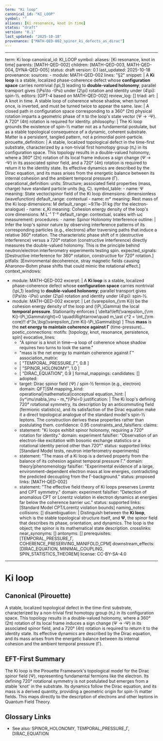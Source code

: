 ```yaml
---
term: "Ki loop"
canonical_id: "KI_LOOP"
symbol: ""
aliases: [Ki resonance, knot in time]
status: "draft"
version: "0.1"
last_updated: "2025-10-18"
provenance: ["MATH-QED-002_spinor_ki_defects_as_dirac"]
---
```


---
term: Ki loop
canonical_id: KI_LOOP
symbol: 
aliases: [Ki resonance, knot in time]
parents: [MATH-QED-002]
children: [MATH-QED-003, MATH-QED-004, DYNA-QED-005]
status: draft
version: 0.1
last_updated: 2025-10-18
provenance:
  sources:
    - module: MATH-QED-002
      lines: "§2"
      snippet: |
        A **Ki loop** is a stable, localized phase-coherence defect whose **configuration space** carries nontrivial (\pi_1) leading to **double-valued holonomy**; parallel transport gives (\Psi\to -\Psi) under (2\pi) rotation and identity under (4\pi): spin-½.
  editors: [GPT-4 based on MATH-QED-002]
  review_log: []
triad:
  art: |
    A knot in time. A stable loop of coherence whose shadow, when turned once, is inverted, and must be turned twice to appear the same.
  law: |
    A closed path in configuration space corresponding to a 360° (2π) physical rotation imparts a geometric phase of π to the loop's state vector (Ψ → -Ψ). A 720° (4π) rotation is required for identity.
  philosophy: |
    The Ki loop grounds the existence of spin-½ matter not as a fundamental postulate, but as a stable topological consequence of a dynamic, coherent substrate. Matter is a persistent, tangled pattern, not a primordial point-particle.
pirouette_definition: |
  A stable, localized topological defect in the time-first substrate, characterized by a non-trivial first homotopy group (π₁) in its configuration space. This topology results in a double-valued holonomy, where a 360° (2π) rotation of its local frame induces a sign change (Ψ → -Ψ) in its associated spinor field, and a 720° (4π) rotation is required to return it to the identity state. Its effective dynamics are described by the Dirac equation, and its mass arises from the energetic balance between its internal cohesion and the ambient temporal pressure (Γ).
operational_definition:
  units: Structure; associated field properties (mass, charge) have standard particle units (kg, C).
  symbol_table:
    - name: Ψ
      meaning: State vector/spinor field of the Ki loop
      dimensions: dimensionless (wavefunction)
      default_range: contextual
    - name: m*
      meaning: Rest mass of the Ki loop
      dimensions: M
      default_range: ~9.11e-31 kg (for the electron-analogue)
    - name: ε_Ki
      meaning: Cohesion energy density of the loop's core
      dimensions: M L⁻¹ T⁻²
      default_range: contextual, scales with ωc
  measurement:
    procedures:
      - name: Spinor Holonomy Interference
        outline: |
          Infer the loop's spinor nature by observing interference patterns of its corresponding particles (e.g., electrons) after traversing paths that induce a relative 360° rotation. The characteristic phase shift of π (destructive interference) versus a 720° rotation (constructive interference) directly measures the double-valued holonomy. This is the principle behind neutron/electron interferometry experiments testing spin.
        expected_signals: [Destructive interference for 360° rotation, constructive for 720° rotation.]
        pitfalls: [Environmental decoherence, stray magnetic fields causing Aharonov-Bohm phase shifts that could mimic the rotational effect.]
context_windows:
  - module: MATH-QED-002
    excerpt: |
      A **Ki loop** is a stable, localized phase-coherence defect whose **configuration space** carries nontrivial (\pi_1) leading to **double-valued holonomy**; parallel transport gives (\Psi\to -\Psi) under (2\pi) rotation and identity under (4\pi): spin-½.
  - module: MATH-QED-002
    excerpt: |
      Let (\varepsilon_{\rm Ki}) be the cohesion energy density of the loop and (\Pi_\Gamma) the local **temporal pressure**. Stationarity enforces
      [
      \delta!\left(\varepsilon_{\rm Ki}-\Pi_\Gamma\right)=0
      \quad\Rightarrow\quad
      m_\ast c^2 = \int_{\rm core}!! d^3x,\big(\varepsilon_{\rm Ki}-\Pi_\Gamma\big)
      ]
      Thus **mass** is the **net energy to maintain coherence against Γ** (time-pressure)...
poetic_connections:
  motifs: [topology, knot, resonance, persistence, spin]
  evocative_lines:
    - "A spinor is a knot in time—a loop of coherence whose shadow requires two turns to look the same."
    - "mass is the net energy to maintain coherence against Γ"
  association_matrix:
    - [ "TEMPORAL_PRESSURE_Γ", 0.8 ]
    - [ "SPINOR_HOLONOMY", 1.0 ]
    - [ "DIRAC_EQUATION", 0.9 ]
formal_mappings:
  candidates: []
  adopted:
    - target: Dirac spinor field (Ψ) / spin-½ fermion (e.g., electron)
      domain: QFT|SM
      mapping_kind: operational|mathematical|conceptual
      equation_hint: |
        (iγ^\mu\nabla_\mu - m_*)\Psi=0
      justification: |
        The Ki loop's defining 720° rotational symmetry, its description by an anticommuting field (fermionic statistics), and its satisfaction of the Dirac equation make it a direct topological analogue of the standard model's spin-½ leptons. The construction derives these properties rather than postulating them.
      confidence: 0.95
constraints_and_falsifiers:
  claims:
    - statement: "Ki loops exhibit spinor holonomy, requiring a 720° rotation for identity."
      domain: experiment
      falsifier: "Observation of an electron-like excitation with bosonic exchange statistics or a rotational identity period other than 720°."
      status: supported
      links: [Standard Model tests, neutron interferometry experiments]
    - statement: "The mass of a Ki loop is a derived property from the balance of its cohesion against temporal pressure Γ."
      domain: theory|phenomenology
      falsifier: "Experimental evidence of a large, environment-dependent electron mass at low energies, contradicting the predicted decoupling from the Γ-background."
      status: proposed
      links: [MATH-QED-002]
    - statement: "The effective field theory of Ki loops preserves Lorentz and CPT symmetry."
      domain: experiment
      falsifier: "Detection of anomalous CPT or Lorentz violation in electron dynamics at energies far below the coherence barrier ωc."
      status: supported
      links: [Standard Model CPT/Lorentz violation bounds]
naming_notes:
  collisions: []
  disambiguation: |
    Distinguish between the **Ki loop**, which is the stable topological structure itself, and **Ψ**, the spinor field that describes its phase, orientation, and dynamics. The loop is the object; the spinor is its mathematical state description.
crosslinks:
  near_synonyms: []
  antonyms: []
  prerequisites: [TEMPORAL_PRESSURE_Γ, COHERENCE_PRESERVING_MANIFOLD_CPM]
  downstream_effects: [DIRAC_EQUATION, MINIMAL_COUPLING, SPIN_STATISTICS_THEOREM]
license: CC-BY-SA-4.0
---

# Ki loop

## Canonical (Pirouette)
A stable, localized topological defect in the time-first substrate, characterized by a non-trivial first homotopy group (π₁) in its configuration space. This topology results in a double-valued holonomy, where a 360° (2π) rotation of its local frame induces a sign change (Ψ → -Ψ) in its associated spinor field, and a 720° (4π) rotation is required to return it to the identity state. Its effective dynamics are described by the Dirac equation, and its mass arises from the energetic balance between its internal cohesion and the ambient temporal pressure (Γ).

## EFT-First Summary
The Ki loop is the Pirouette Framework's topological model for the Dirac spinor field (Ψ), representing fundamental fermions like the electron. Its defining 720° rotational symmetry is not postulated but emerges from a stable 'knot' in the substrate. Its dynamics follow the Dirac equation, and its mass is a derived quantity, providing a geometric origin for spin-½ matter fields. This maps directly to the description of electrons and other leptons in Quantum Field Theory.

## Glossary Links
- See also: SPINOR_HOLONOMY, TEMPORAL_PRESSURE_Γ, DIRAC_EQUATION